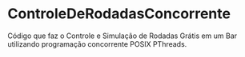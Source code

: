 # ControleDeRodadasConcorrente
Código que faz o Controle e Simulação de Rodadas Grátis em um Bar utilizando programação concorrente POSIX PThreads.
